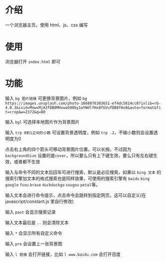 # 介绍

一个浏览器主页，使用 html、js、css 编写

# 使用

浏览器打开 `index.html` 即可

# 功能

输入 `bg 图片链接` 可更换背景图片，例如 `bg https://images.unsplash.com/photo-1668876303651-ef4dc5814cc0?ixlib=rb-4.0.3&ixid=MnwxMjA3fDB8MHxwaG90by1wYWdlfHx8fGVufDB8fHx8&auto=format&fit=crop&w=2372&q=80`

输入 `bgl` 可选择本地图片作为背景图片

输入 `trp 0到1之间的小数` 可设置背景透明度，例如 `trp .2`，不输小数则会设置透明度为0

点击右上角的四个箭头可移动背景图片位置，可以长按。不过因为 `backgroundSize` 设置的是`cover`，所以要么只有上下键生效，要么只有左右键生效，或者都不生效

输入与命令不同的文本后回车可进行搜索，默认是必应搜索，如果以 `bing 文本` 的搜索引擎加文本的格式搜索也是同样效果，可使用的搜索引擎有 `baidu` `bing` `google` `fsou` `brave` `duckduckgo` `sougou` `petal`等。

输入文本会进行命令提示，点击命令会跳转到指定网页，这可以自定义(在 javascript/constant.js 里自行修改)

输入 `past` 会显示搜索记录

输入文本最后是 `..` 则会清除文本

输入 `*` 会显示所有自定义命令

输入 `pre` 会设置上一张背景图

输入 `l 链接` 会打开链接，比如 `l www.baidu.com` 会打开百度

